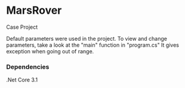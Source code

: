 # MarsRover
Case Project 

  Default parameters were used in the project. 
  To view and change parameters, take a look at the "main" function in "program.cs"
  It gives exception when going out of range.

### Dependencies
.Net Core 3.1 
